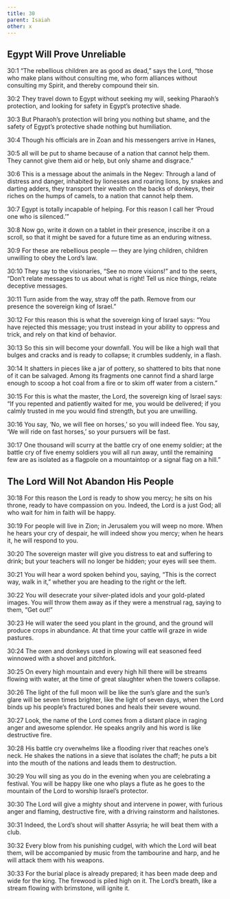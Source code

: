 ```yaml
---
title: 30
parent: Isaiah
other: x
---
```


## Egypt Will Prove Unreliable


<a name="30:1">30:1</a> “The rebellious children are as good as dead,” says the Lord,
“those who make plans without consulting me,
who form alliances without consulting my Spirit,
and thereby compound their sin.

<a name="30:2">30:2</a> They travel down to Egypt
without seeking my will,
seeking Pharaoh’s protection,
and looking for safety in Egypt’s protective shade.

<a name="30:3">30:3</a> But Pharaoh’s protection will bring you nothing but shame,
and the safety of Egypt’s protective shade nothing but humiliation.

<a name="30:4">30:4</a> Though his officials are in Zoan
and his messengers arrive in Hanes,

<a name="30:5">30:5</a> all will be put to shame
because of a nation that cannot help them.
They cannot give them aid or help,
but only shame and disgrace.”

<a name="30:6">30:6</a> This is a message about the animals in the Negev:
Through a land of distress and danger,
inhabited by lionesses and roaring lions,
by snakes and darting adders,
they transport their wealth on the backs of donkeys,
their riches on the humps of camels,
to a nation that cannot help them.

<a name="30:7">30:7</a> Egypt is totally incapable of helping.
For this reason I call her
‘Proud one who is silenced.’”

<a name="30:8">30:8</a> Now go, write it down on a tablet in their presence,
inscribe it on a scroll,
so that it might be saved for a future time
as an enduring witness.

<a name="30:9">30:9</a> For these are rebellious people — 
they are lying children,
children unwilling to obey the Lord’s law.

<a name="30:10">30:10</a> They say to the visionaries, “See no more visions!”
and to the seers, “Don’t relate messages to us about what is right!
Tell us nice things,
relate deceptive messages.

<a name="30:11">30:11</a> Turn aside from the way,
stray off the path.
Remove from our presence the sovereign king of Israel.”

<a name="30:12">30:12</a> For this reason this is what the sovereign king of Israel says:
“You have rejected this message;
you trust instead in your ability to oppress and trick,
and rely on that kind of behavior.

<a name="30:13">30:13</a> So this sin will become your downfall.
You will be like a high wall
that bulges and cracks and is ready to collapse;
it crumbles suddenly, in a flash.

<a name="30:14">30:14</a> It shatters in pieces like a jar of pottery,
so shattered to bits that none of it can be salvaged.
Among its fragments one cannot find a shard large enough
to scoop a hot coal from a fire
or to skim off water from a cistern.”

<a name="30:15">30:15</a> For this is what the master, the Lord, the sovereign king of Israel says:
“If you repented and patiently waited for me, you would be delivered;
if you calmly trusted in me you would find strength,
but you are unwilling.

<a name="30:16">30:16</a> You say, ‘No, we will flee on horses,’
so you will indeed flee.
You say, ‘We will ride on fast horses,’
so your pursuers will be fast.

<a name="30:17">30:17</a> One thousand will scurry at the battle cry of one enemy soldier;
at the battle cry of five enemy soldiers you will all run away,
until the remaining few are as isolated
as a flagpole on a mountaintop
or a signal flag on a hill.”

## The Lord Will Not Abandon His People


<a name="30:18">30:18</a> For this reason the Lord is ready to show you mercy;
he sits on his throne, ready to have compassion on you.
Indeed, the Lord is a just God;
all who wait for him in faith will be happy.

<a name="30:19">30:19</a> For people will live in Zion;
in Jerusalem you will weep no more.
When he hears your cry of despair, he will indeed show you mercy;
when he hears it, he will respond to you.

<a name="30:20">30:20</a> The sovereign master will give you distress to eat
and suffering to drink;
but your teachers will no longer be hidden;
your eyes will see them.

<a name="30:21">30:21</a> You will hear a word spoken behind you, saying,
“This is the correct way, walk in it,”
whether you are heading to the right or the left.

<a name="30:22">30:22</a> You will desecrate your silver-plated idols
and your gold-plated images.
You will throw them away as if they were a menstrual rag,
saying to them, “Get out!”

<a name="30:23">30:23</a> He will water the seed you plant in the ground,
and the ground will produce crops in abundance.
At that time your cattle will graze in wide pastures.

<a name="30:24">30:24</a> The oxen and donkeys used in plowing
will eat seasoned feed winnowed with a shovel and pitchfork.

<a name="30:25">30:25</a> On every high mountain
and every high hill
there will be streams flowing with water,
at the time of great slaughter when the towers collapse.

<a name="30:26">30:26</a> The light of the full moon will be like the sun’s glare
and the sun’s glare will be seven times brighter,
like the light of seven days,
when the Lord binds up his people’s fractured bones
and heals their severe wound.

<a name="30:27">30:27</a> Look, the name of the Lord comes from a distant place
in raging anger and awesome splendor.
He speaks angrily
and his word is like destructive fire.

<a name="30:28">30:28</a> His battle cry overwhelms like a flooding river
that reaches one’s neck.
He shakes the nations in a sieve that isolates the chaff;
he puts a bit into the mouth of the nations and leads them to destruction.

<a name="30:29">30:29</a> You will sing
as you do in the evening when you are celebrating a festival.
You will be happy like one who plays a flute
as he goes to the mountain of the Lord to worship Israel’s protector.

<a name="30:30">30:30</a> The Lord will give a mighty shout
and intervene in power,
with furious anger and flaming, destructive fire,
with a driving rainstorm and hailstones.

<a name="30:31">30:31</a> Indeed, the Lord’s shout will shatter Assyria;
he will beat them with a club.

<a name="30:32">30:32</a> Every blow from his punishing cudgel,
with which the Lord will beat them,
will be accompanied by music from the tambourine and harp,
and he will attack them with his weapons.

<a name="30:33">30:33</a> For the burial place is already prepared;
it has been made deep and wide for the king.
The firewood is piled high on it.
The Lord’s breath, like a stream flowing with brimstone,
will ignite it.